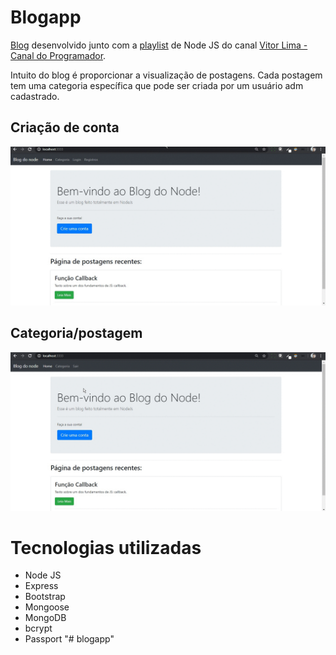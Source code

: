# Blogapp
[Blog](https://blogapp-gdp.herokuapp.com/ "Blog") desenvolvido junto com a [playlist](https://www.youtube.com/channel/UC_issB-37g9lwfAA37fy2Tg "playlist") de Node JS  do canal [Vitor Lima - Canal do Programador](https://www.youtube.com/watch?v=LLqq6FemMNQ&list=PLJ_KhUnlXUPtbtLwaxxUxHqvcNQndmI4B "Vitor Lima - Canal do Programador ").

Intuito do blog é proporcionar a visualização de postagens. Cada postagem tem uma categoria específica que pode ser criada por um usuário adm cadastrado.

## Criação de conta

![](logon.gif)

## Categoria/postagem

![](admin.gif)

# Tecnologias utilizadas
- Node JS
- Express
- Bootstrap
- Mongoose
- MongoDB
- bcrypt
- Passport
"# blogapp" 
